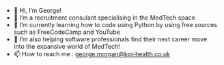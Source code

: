 - 👋 Hi, I’m George!
- 👀 I’m a recruitment consulant specialising in the MedTech space
- 🌱 I’m currently learning how to code using Python by using free sources such as FreeCodeCamp and YouTube
- 💞️ I’m also helping software professionals find their next career move into the expansive world of MedTech!
- 📫 How to reach me : george.morgan@kpi-health.co.uk

<!---
georgem2897/georgem2897 is a ✨ special ✨ repository because its `README.md` (this file) appears on your GitHub profile.
You can click the Preview link to take a look at your changes.
--->
